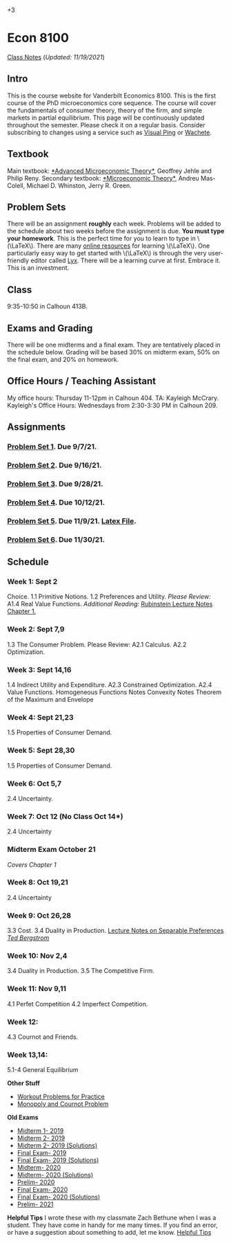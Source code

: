+3

# Econ 8100

[Class Notes](../files/8100/8100notes.pdf) (*Updated: 11/19/2021*)

## Intro

This is the course website for Vanderbilt Economics 8100. This is the first course of the PhD microeconomics core sequence. The course will cover the fundamentals of consumer theory, theory of the firm, and simple markets in partial equilibrium. This page will be continuously updated throughout the semester. Please check it on a regular basis. Consider subscribing to changes using a service such as [Visual Ping](visualping.io) or [Wachete](wachete.com).

## Textbook

Main textbook: [\*Advanced Microeconomic Theory\*](https://www.amazon.com/Advanced-Microeconomic-Theory-Geoffrey-Jehle/dp/0273731912), Geoffrey Jehle and Philip Reny. Secondary textbook: [\*Microeconomic Theory\*](https://www.amazon.com/Microeconomic-Theory-Andreu-Mas-Colell/dp/0195073401), Andreu Mas-Colell, Michael D. Whinston, Jerry R. Green.

## Problem Sets

There will be an assignment **roughly** each week. Problems will be added to the schedule about two weeks before the assignment is due. **You must type your homework**. This is the perfect time for you to learn to type in \\(\LaTeX\\). There are many [online resources](https://learnxinyminutes.com/docs/latex/) for learning \\(\LaTeX\\). One particularly easy way to get started with \\(\LaTeX\\) is through the very user-friendly editor called [Lyx](lyx.org). There will be a learning curve at first. Embrace it. This is an investment.

## Class

9:35-10:50 in Calhoun 413B.

## Exams and Grading

There will be one midterms and a final exam. They are tentatively placed in the schedule below. Grading will be based 30% on midterm exam, 50% on the final exam, and 20% on homework.

## Office Hours / Teaching Assistant

My office hours: Thursday 11-12pm in Calhoun 404. TA: Kayleigh McCrary. Kayleigh's Office Hours: Wednesdays from 2:30-3:30 PM in Calhoun 209.


## Assignments

### [Problem Set 1](../files/8100/ps1.pdf). Due 9/7/21.
### [Problem Set 2](../files/8100/ps2.pdf). Due 9/16/21.
### [Problem Set 3](../files/8100/ps3.pdf). Due 9/28/21.
### [Problem Set 4](../files/8100/ps4.pdf). Due 10/12/21.
### [Problem Set 5](../files/8100/ps5.pdf). Due 11/9/21. [Latex File](../files/8100/ps5.tex).
### [Problem Set 6](../files/8100/ps6.pdf). Due 11/30/21.


## Schedule

### Week 1: Sept 2

Choice. 1.1 Primitive Notions. 1.2 Preferences and Utility.
*Please Review:*
A1.4 Real Value Functions.
*Additional Reading:*
[Rubinstein Lecture Notes Chapter 1.](https://arielrubinstein.org/gt/arielDocs/)

### Week 2: Sept 7,9

1.3 The Consumer Problem.
Please Review:
A2.1 Calculus.
A2.2 Optimization.

### Week 3: Sept 14,16

1.4 Indirect Utility and Expenditure. A2.3 Constrained Optimization.
A2.4 Value Functions. Homogeneous Functions Notes Convexity Notes Theorem of the Maximum and Envelope

### Week 4: Sept 21,23

1.5 Properties of Consumer Demand.

### Week 5: Sept 28,30

1.5 Properties of Consumer Demand.

### Week 6: Oct 5,7

2.4 Uncertainty.

### Week 7:  Oct 12 (No Class Oct 14*)

2.4 Uncertainty

### **Midterm Exam October 21**
*Covers Chapter 1*

### Week 8: Oct 19,21

2.4 Uncertainty

### Week 9: Oct 26,28

3.3 Cost. 3.4 Duality in Production.
[Lecture Notes on Separable Preferences *Ted Bergstrom*](https://www.econ.ucsb.edu/~tedb/Courses/GraduateTheoryUCSB/separabilitynotes.pdf)

### Week 10: Nov 2,4

3.4 Duality in Production. 3.5 The Competitive Firm.

### Week 11: Nov 9,11

4.1 Perfet Competition 4.2 Imperfect Competition.

### Week 12:

4.3 Cournot and Friends.

### Week 13,14:

5.1-4 General Equilibrium

**Other Stuff**

-   [Workout Problems for Practice](https://econ.ucsb.edu/~tedb/Courses/GraduateTheoryUCSB/workouts.pdf)
-   [Monopoly and Cournot Problem](../static/files/8100/Monopoly_Cournot_Problem.pdf)

**Old Exams**

-   [Midterm 1- 2019](../files/8100/exams/Midterm1_2019.pdf)
-   [Midterm 2- 2019](../files/8100/exams/Midterm2_2019.pdf)
-   [Midterm 2- 2019 (Solutions)](../files/8100/exams/Midterm2_2019.pdf)
-   [Final Exam- 2019](../files/8100/exams/Final_2019.pdf)
-   [Final Exam- 2019 (Solutions)](../files/8100/exams/Final_2019_Solutions.pdf)
-   [Midterm- 2020](../files/8100/exams/Midterm_2020.pdf)
-   [Midterm- 2020 (Solutions)](../files/8100/exams/Midterm_2020_Solutions.pdf)
-   [Prelim- 2020](../files/8100/Prelim_2020.pdf)
-   [Final Exam- 2020](../files/8100/exams/Final_2020.pdf)
-   [Final Exam- 2020 (Solutions)](../files/8100/exams/Final_2020_Solutions.pdf)
-   [Prelim- 2021](../files/8100/Prelim_2021.pdf)

**Helpful Tips** I wrote these with my classmate Zach Bethune when I was a student. They have come in handy for me many times. If you find an error, or have a suggestion about something to add, let me know. [Helpful Tips](../files/8100/HelpfulTips.pdf)
